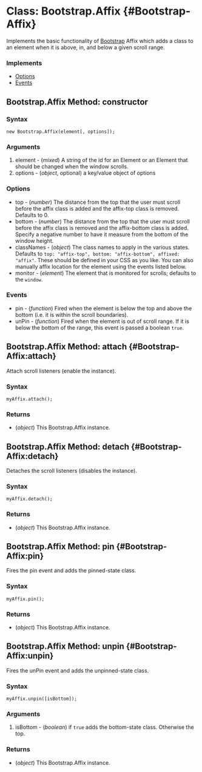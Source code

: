 Class: Bootstrap.Affix {#Bootstrap-Affix}
=============================

Implements the basic functionality of [Bootstrap](http://anutron.github.com/mootools-bootstrap/#tooltip) Affix which adds a class to an element when it is above, in, and below a given scroll range.

### Implements

- [Options][]
- [Events][]

Bootstrap.Affix Method: constructor
-----------------------------

### Syntax

	new Bootstrap.Affix(element[, options]);

### Arguments

1. element - (*mixed*) A string of the id for an Element or an Element that should be changed when the window scrolls.
2. options - (*object*, optional) a key/value object of options

### Options

* top - (*number*) The distance from the top that the user must scroll before the affix class is added and the affix-top class is removed. Defaults to 0.
* bottom - (*number*) The distance from the top that the user must scroll before the affix class is removed and the affix-bottom class is added. Specify a negative number to have it measure from the bottom of the window height.
* classNames - (*object*) The class names to apply in the various states. Defaults to `top: "affix-top", bottom: "affix-bottom", affixed: "affix"`. These should be defined in your CSS as you like. You can also manually affix location for the element using the events listed below.
* monitor - (*element*) The element that is monitored for scrolls; defaults to the `window`.

### Events

* pin - (*function*) Fired when the element is below the top and above the bottom (i.e. it is within the scroll boundaries).
* unPin - (*function*) Fired when the element is out of scroll range. If it is below the bottom of the range, this event is passed a boolean `true`.

Bootstrap.Affix Method: attach {#Bootstrap-Affix:attach}
------------------------------------------------

Attach scroll listeners (enable the instance).

### Syntax

	myAffix.attach();

### Returns

* (*object*) This Bootstrap.Affix instance.

Bootstrap.Affix Method: detach {#Bootstrap-Affix:detach}
------------------------------------------------

Detaches the scroll listeners (disables the instance).

### Syntax

	myAffix.detach();

### Returns

* (*object*) This Bootstrap.Affix instance.

Bootstrap.Affix Method: pin {#Bootstrap-Affix:pin}
------------------------------------------------

Fires the pin event and adds the pinned-state class.

### Syntax

	myAffix.pin();

### Returns

* (*object*) This Bootstrap.Affix instance.

Bootstrap.Affix Method: unpin {#Bootstrap-Affix:unpin}
------------------------------------------------

Fires the unPin event and adds the unpinned-state class.

### Syntax

	myAffix.unpin([isBottom]);

### Arguments

1. isBottom - (*boolean*) if `true` adds the bottom-state class. Otherwise the top.

### Returns

* (*object*) This Bootstrap.Affix instance.

[Options]: http;//mootools.net/core/Class/Class.Extras#Options
[Events]: http;//mootools.net/core/Class/Class.Extras#Events